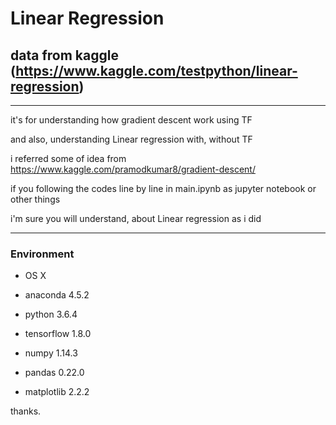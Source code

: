 # Linear Regression 
## data from kaggle (https://www.kaggle.com/testpython/linear-regression)
<hr/>

it's for understanding how gradient descent work using TF

and also, understanding Linear regression with, without TF

i referred some of idea from https://www.kaggle.com/pramodkumar8/gradient-descent/

if you following the codes line by line in main.ipynb as jupyter notebook or other things

i'm sure you will understand, about Linear regression as i did 

<hr/>

### Environment

 - OS X
 
 - anaconda 4.5.2
 
 - python 3.6.4
 
 - tensorflow 1.8.0
 
 - numpy 1.14.3
 
 - pandas 0.22.0
 
 - matplotlib 2.2.2


thanks. 
